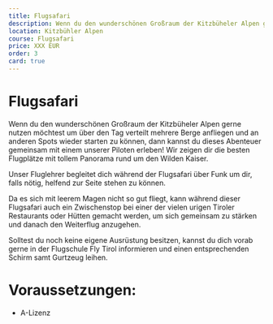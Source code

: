 ```yaml
---
title: Flugsafari
description: Wenn du den wunderschönen Großraum der Kitzbüheler Alpen gerne nutzen möchtest um über den Tag verteilt mehrere Berge anfliegen und an anderen Spots wieder starten zu können, dann kannst du dieses Abenteuer gemeinsam mit einem unserer Piloten erleben! Wir zeigen dir die besten Flugplätze mit tollem Panorama rund um den Wilden Kaiser.
location: Kitzbühler Alpen
course: Flugsafari
price: XXX EUR
order: 3
card: true
---
```


# Flugsafari

Wenn du den wunderschönen Großraum der Kitzbüheler Alpen gerne nutzen möchtest um über den Tag verteilt mehrere Berge anfliegen und an anderen Spots wieder starten zu können, dann kannst du dieses Abenteuer gemeinsam mit einem unserer Piloten erleben! Wir zeigen dir die besten Flugplätze mit tollem Panorama rund um den Wilden Kaiser.

Unser Fluglehrer begleitet dich während der Flugsafari über Funk um dir, falls nötig, helfend zur Seite stehen zu können. 

Da es sich mit leerem Magen nicht so gut fliegt, kann während dieser Flugsafari auch ein Zwischenstop bei einer der vielen urigen Tiroler Restaurants oder Hütten gemacht werden, um sich gemeinsam zu stärken und danach den Weiterflug anzugehen.

Solltest du noch keine eigene Ausrüstung besitzen, kannst du dich vorab gerne in der Flugschule Fly Tirol informieren und einen entsprechenden Schirm samt Gurtzeug leihen.

# Voraussetzungen:
* A-Lizenz
